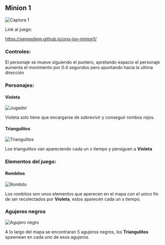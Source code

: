 ## Minion 1 

![Captura 1](https://github.com/sennedjem/unq-ipv-minion1/blob/master/capturas/CapturaDeJuego1.png)

Link al juego: 

https://sennedjem.github.io/unq-ipv-minion1/

### Controles:

El personaje se mueve siguiendo el puntero, apretando espacio el personaje aumenta el movimiento por 0.4 segundos pero apuntando hacia la ultima dirección

### Personajes: 

#### Violeta

![Jugador](https://github.com/sennedjem/unq-ipv-minion1/blob/master/textures/Violeta.png)

Violeta solo tiene que encargarse de sobrevivir y conseguir rombos rojos.

#### Triangulitos

![Triangulitos](https://github.com/sennedjem/unq-ipv-minion1/blob/master/textures/Triangulito.png)

Los triangulitos van apareciendo cada un x tiempo y persiguen a **Violeta** 

### Elementos del juego: 

#### Rombitos

![Rombito](https://github.com/sennedjem/unq-ipv-minion1/blob/master/textures/Rombito.png)

Los rombitos son unos elementos que aperecen en el mapa con el unico fin de ser recolectados por **Violeta**, estos aparecen cada un x tiempo.

### Agujeros negros

![Agujero negro](https://github.com/sennedjem/unq-ipv-minion1/blob/master/textures/Agujero.png)

A lo largo del mapa se encontraran 5 agujeros negros, los **Triangulitos** spawnean en cada uno de esos agujeros.
